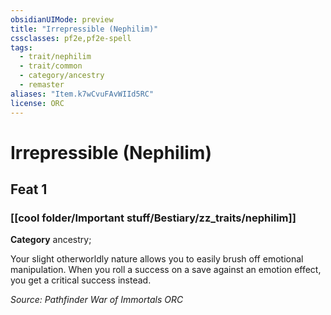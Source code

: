 ```yaml
---
obsidianUIMode: preview
title: "Irrepressible (Nephilim)"
cssclasses: pf2e,pf2e-spell
tags:
  - trait/nephilim
  - trait/common
  - category/ancestry
  - remaster
aliases: "Item.k7wCvuFAvWIId5RC"
license: ORC
---
```

# Irrepressible (Nephilim)
## Feat 1
### [[cool folder/Important stuff/Bestiary/zz_traits/nephilim]]

**Category** ancestry; 




Your slight otherworldly nature allows you to easily brush off emotional manipulation. When you roll a success on a save against an emotion effect, you get a critical success instead.

*Source: Pathfinder War of Immortals*
*ORC*